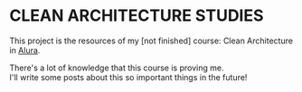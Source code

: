 # CLEAN ARCHITECTURE STUDIES

This project is the resources of my [not finished] course: Clean Architecture 
in [Alura](https://alura.com.br).

There's a lot of knowledge that this course is proving me.\
I'll write some posts about this so important things in the future!
